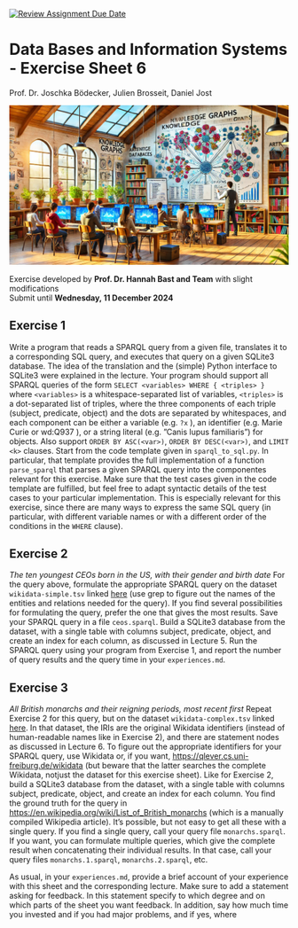[![Review Assignment Due Date](https://classroom.github.com/assets/deadline-readme-button-22041afd0340ce965d47ae6ef1cefeee28c7c493a6346c4f15d667ab976d596c.svg)](https://classroom.github.com/a/L3zG6vk6)
# Data Bases and Information Systems - Exercise Sheet 6 
Prof. Dr. Joschka Bödecker, Julien Brosseit, Daniel Jost

![header image](./images/main.jpg)


Exercise developed by **Prof. Dr. Hannah Bast and Team** with slight modifications  
Submit until **Wednesday, 11 December 2024**

## Exercise 1
Write a program that reads a SPARQL query from a given file, translates it to a corresponding SQL query, and executes that query on a given SQLite3 database. The idea of the translation and the (simple) Python interface to SQLite3 were explained in the lecture. Your program should support all SPARQL queries of the form 
`SELECT <variables> WHERE { <triples> }`
where `<variables>` is a whitespace-separated list of variables, `<triples>` is a dot-separated list of triples, where the three components of each triple (subject, predicate, object) and the dots are separated by whitespaces, and each component can be either a variable (e.g. `?x` ), an identifier (e.g. Marie Curie or wd:Q937 ), or a string literal (e.g. ”Canis lupus familiaris”) for objects. Also support `ORDER BY ASC(<var>)`, `ORDER BY DESC(<var>)`, and `LIMIT <k>` clauses. 
Start from the code template given in `sparql_to_sql.py`. In particular, that template provides the full implementation of a function `parse_sparql` that parses a given SPARQL query into the componentes relevant for this exercise.
Make sure that the test cases given in the code template are fulfilled, but feel free to adapt syntactic details of the test cases to your particular implementation. This is especially relevant for this exercise, since there are many ways to express the same SQL query (in particular, with different variable names or with a different order of the conditions in the `WHERE` clause).

## Exercise 2
*The ten youngest CEOs born in the US, with their gender and birth date*
For the query above, formulate the appropriate SPARQL query on the dataset `wikidata-simple.tsv` linked [here](https://bwsyncandshare.kit.edu/s/gdqG8NzejPGYtPG) (use grep to figure out the names of the entities and relations needed for the query). If you find several possibilities for formulating the query, prefer the one that gives the most results. Save your SPARQL query in a file `ceos.sparql`.
Build a SQLite3 database from the dataset, with a single table with columns subject, predicate, object, and create an index for each column, as discussed in Lecture 5. Run the SPARQL query using your program from Exercise 1, and report the number of query results and the query time in your `experiences.md`.
## Exercise 3
*All British monarchs and their reigning periods, most recent first*
Repeat Exercise 2 for this query, but on the dataset `wikidata-complex.tsv` linked [here](https://bwsyncandshare.kit.edu/s/gdqG8NzejPGYtPG). In that dataset, the IRIs are the original Wikidata identifiers (instead of human-readable names like in Exercise 2), and there are statement nodes as discussed in Lecture 6. To figure out the appropriate identifiers for your SPARQL query, use Wikidata or, if you want, https://qlever.cs.uni-freiburg.de/wikidata (but beware that the latter searches the complete Wikidata, notjust the dataset for this exercise sheet).
Like for Exercise 2, build a SQLite3 database from the dataset, with a single table with columns subject, predicate, object, and create an index for each column. You find the ground truth for the query in https://en.wikipedia.org/wiki/List_of_British_monarchs (which is a manually compiled Wikipedia article). It’s possible, but not easy to get all these with a single query. If you find a single query, call your query file `monarchs.sparql`. If you want, you can formulate multiple queries, which give the complete result when concatenating their individual results. In that case, call your query files `monarchs.1.sparql`, `monarchs.2.sparql`, etc.

As usual, in your `experiences.md`, provide a brief account of your experience with this sheet and the corresponding lecture. Make sure to add a statement asking for feedback. In this statement specify to which degree and on which parts of the sheet you want feedback. In addition, say how much time you invested and if you had major problems, and if yes, where